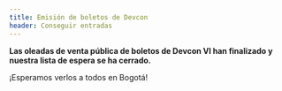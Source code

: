 ```yaml
---
title: Emisión de boletos de Devcon
header: Conseguir entradas
---
```

**Las oleadas de venta pública de boletos de Devcon VI han finalizado y nuestra lista de espera se ha cerrado.**

¡Esperamos verlos a todos en Bogotá!